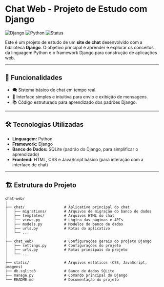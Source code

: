 # Chat Web - Projeto de Estudo com Django

![Django](https://img.shields.io/badge/Django-4.0%2B-green) ![Python](https://img.shields.io/badge/Python-3.9%2B-blue) ![Status](https://img.shields.io/badge/Status-Em%20Desenvolvimento-orange)

Este é um projeto de estudo de um **site de chat** desenvolvido com a biblioteca **Django**. O objetivo principal é aprender e explorar os conceitos da linguagem Python e o framework Django para construção de aplicações web.

---

## 🚀 Funcionalidades

- 🗨️ Sistema básico de chat em tempo real.
- 📄 Interface simples e intuitiva para envio e exibição de mensagens.
- 📚 Código estruturado para aprendizado dos padrões Django.
  
---

## 🛠️ Tecnologias Utilizadas

- **Linguagem:** Python
- **Framework:** Django
- **Banco de Dados:** SQLite (padrão do Django, para simplificar o aprendizado)
- **Frontend:** HTML, CSS e JavaScript básico (para interação com a interface de chat)

---

## 🏗️ Estrutura do Projeto

```plaintext
chat-web/
│
├── chat/                  # Aplicativo principal do chat
│   ├── migrations/        # Arquivos de migração do banco de dados
│   ├── templates/         # Arquivos HTML do chat
│   ├── views.py           # Lógica das páginas e APIs
│   ├── models.py          # Modelos do banco de dados
│   ├── urls.py            # Rotas do aplicativo
│   └── ...                
│
├── chat_web/              # Configurações gerais do projeto Django
│   ├── settings.py        # Configurações do projeto
│   ├── urls.py            # Rotas principais do projeto
│   └── ...
│
├── static/                # Arquivos estáticos (CSS, JavaScript, imagens)
├── db.sqlite3             # Banco de dados SQLite
├── manage.py              # Comando principal do Django
└── README.md              # Documentação do projeto
